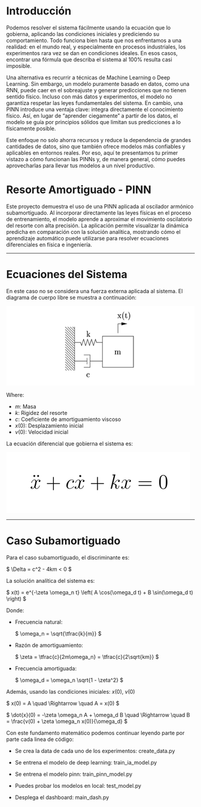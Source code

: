 # Introducción

Podemos resolver el sistema fácilmente usando la ecuación que lo gobierna, aplicando las condiciones iniciales y prediciendo su comportamiento. Todo funciona bien hasta que nos enfrentamos a una realidad: en el mundo real, y especialmente en procesos industriales, los experimentos rara vez se dan en condiciones ideales. En esos casos, encontrar una fórmula que describa el sistema al 100% resulta casi imposible.

Una alternativa es recurrir a técnicas de Machine Learning o Deep Learning. Sin embargo, un modelo puramente basado en datos, como una RNN, puede caer en el sobreajuste y generar predicciones que no tienen sentido físico. Incluso con más datos y experimentos, el modelo no garantiza respetar las leyes fundamentales del sistema. En cambio, una PINN introduce una ventaja clave: integra directamente el conocimiento físico. Así, en lugar de “aprender ciegamente” a partir de los datos, el modelo se guía por principios sólidos que limitan sus predicciones a lo físicamente posible.

Este enfoque no solo ahorra recursos y reduce la dependencia de grandes cantidades de datos, sino que también ofrece modelos más confiables y aplicables en entornos reales. Por eso, aquí te presentamos tu primer vistazo a cómo funcionan las PINNs y, de manera general, cómo puedes aprovecharlas para llevar tus modelos a un nivel productivo.



# Resorte Amortiguado - PINN

Este proyecto demuestra el uso de una PINN aplicada al oscilador armónico subamortiguado.
Al incorporar directamente las leyes físicas en el proceso de entrenamiento, el modelo aprende a aproximar el movimiento oscilatorio del resorte con alta precisión.
La aplicación permite visualizar la dinámica predicha en comparación con la solución analítica, mostrando cómo el aprendizaje automático puede utilizarse para resolver ecuaciones diferenciales en física e ingeniería.

---

# Ecuaciones del Sistema

En este caso no se considera una fuerza externa aplicada al sistema. El diagrama de cuerpo libre se muestra a continuación:

![DCL](Damped_Spring/artifacts/dcl.png)

Where:  
- $m$: Masa  
- $k$: Rigidez del resorte
- $c$: Coeficiente de amortiguamiento viscoso 
- $x(0)$: Desplazamiento inicial
- $v(0)$: Velocidad inicial 

La ecuación diferencial que gobierna el sistema es:

![equation1](Damped_Spring/artifacts/eq1_expresion_general.png)

---

# Caso Subamortiguado

Para el caso subamortiguado, el discriminante es:

$ \Delta = c^2 - 4km < 0 $

La solución analítica del sistema es:

$ x(t) = e^{-\zeta \omega_n t} \left( A \cos(\omega_d t) + B \sin(\omega_d t) \right) $

Donde:
- Frecuencia natural: 

  $ \omega_n = \sqrt{\tfrac{k}{m}} $  

- Razón de amortiguamiento:

  $ \zeta = \tfrac{c}{2m\omega_n} = \tfrac{c}{2\sqrt{km}} $  

- Frecuencia amortiguada:  

  $ \omega_d = \omega_n \sqrt{1 - \zeta^2} $

Además, usando las condiciones iniciales:  $x(0)$, $v(0)$

$
x(0) = A \quad \Rightarrow \quad A = x(0)
$

$
\dot{x}(0) = -\zeta \omega_n A + \omega_d B \quad \Rightarrow \quad B = \frac{v(0) + \zeta \omega_n x(0)}{\omega_d}
$


Con este fundamento matemático podemos continuar leyendo parte por parte cada linea de código:

- Se crea la data de cada uno de los experimentos: create_data.py

- Se entrena el modelo de deep learning: train_ia_model.py

- Se entrena el modelo pinn: train_pinn_model.py

- Puedes probar los modelos en local: test_model.py

- Desplega el dashboard: main_dash.py

